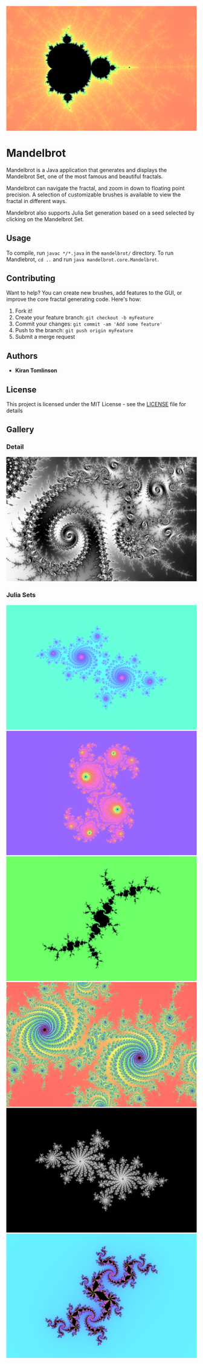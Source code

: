 ![](images/mandelbrot.png)

# Mandelbrot

Mandelbrot is a Java application that generates and displays the Mandelbrot Set,
one of the most famous and beautiful fractals.

Mandelbrot can navigate the fractal, and zoom in down to floating point precision.
A selection of customizable brushes is available to view the fractal in 
different ways.

Mandelbrot also supports Julia Set generation based on a seed selected by clicking
on the Mandelbrot Set.

## Usage

To compile, run `javac */*.java` in the `mandelbrot/` directory. To run Mandlebrot, `cd ..` and run `java mandelbrot.core.Mandelbrot`.

## Contributing

Want to help? You can create new brushes, add features to the GUI, or improve
the core fractal generating code. Here's how:

1. Fork it!
2. Create your feature branch: `git checkout -b myFeature`
3. Commit your changes: `git commit -am 'Add some feature'`
4. Push to the branch: `git push origin myFeature`
5. Submit a merge request

## Authors

* **Kiran Tomlinson**

## License

This project is licensed under the MIT License - see the [LICENSE](LICENSE)
file for details

## Gallery
### Detail
![](images/spiral.png)
### Julia Sets
![](images/julia1.png)
![](images/julia2.png)
![](images/julia3.png)
![](images/julia4.png)
![](images/julia5.png)
![](images/julia6.png)
